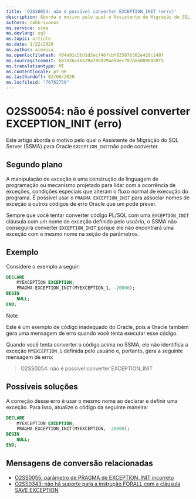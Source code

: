 ```yaml
---
title: 'O2SS0054: não é possível converter EXCEPTION_INIT (erro)'
description: Aborda o motivo pelo qual o Assistente de Migração do SQL Server (SSMA) para Oracle não pode converter EXCEPTION_INIT.
authors: nahk-ivanov
ms.service: ssma
ms.devlang: sql
ms.topic: article
ms.date: 1/22/2020
ms.author: alexiva
ms.openlocfilehash: f84e91c56d1d3ecf46fcbf83587b382e428c148f
ms.sourcegitcommit: b87d36c46b39af8b929ad94ec707dee8800950f5
ms.translationtype: MT
ms.contentlocale: pt-BR
ms.lasthandoff: 02/08/2020
ms.locfileid: "76762750"
---
```

# <a name="o2ss0054-unable-to-convert-exception_init-error"></a>O2SS0054: não é possível converter EXCEPTION_INIT (erro)

Este artigo aborda o motivo pelo qual o Assistente de Migração do SQL Server (SSMA) para Oracle `EXCEPTION_INIT`não pode converter.

## <a name="background"></a>Segundo plano

A manipulação de exceção é uma construção de linguagem de programação ou mecanismo projetado para lidar com a ocorrência de exceções, condições especiais que alteram o fluxo normal de execução do programa. É possível usar o `PRAGMA EXCEPTION_INIT` para associar nomes de exceção a outros códigos de erro Oracle que um pode prever.

Sempre que você tentar converter código PL/SQL com uma `EXCEPTION_INIT` cláusula com um nome de exceção definido pelo usuário, o SSMA não conseguirá converter `EXCEPTION_INIT` porque ele não encontrará uma exceção com o mesmo nome na seção de parâmetros.

## <a name="example"></a>Exemplo

Considere o exemplo a seguir:

```sql
DECLARE
    MYEXCEPTION EXCEPTION;
    PRAGMA EXCEPTION_INIT(MYEXCEPTION_1, -20000);
BEGIN
    NULL;
END;
```

> [!NOTE]
> Este é um exemplo de código inadequado do Oracle, pois a Oracle também gera uma mensagem de erro quando você tenta executar esse código.

Quando você tenta converter o código acima no SSMA, ele não identifica a exceção `MYEXCEPTION_1` definida pelo usuário e, portanto, gera a seguinte mensagem de erro:

> O2SS0054: não é possível converter EXCEPTION_INIT

## <a name="possible-remedies"></a>Possíveis soluções

A correção desse erro é usar o mesmo nome ao declarar e definir uma exceção. Para isso, atualize o código da seguinte maneira:

```sql
DECLARE
    MYEXCEPTION EXCEPTION;
    PRAGMA EXCEPTION_INIT(MYEXCEPTION, -20000);
BEGIN
    NULL;
END;
```

## <a name="related-conversion-messages"></a>Mensagens de conversão relacionadas

* [O2SS0055: parâmetro de PRAGMA de EXCEPTION_INIT incorreto](o2ss0055.md)
* [O2SS0343: não há suporte para a instrução FORALL com a cláusula SAVE EXCEPTION](o2ss0343.md)

